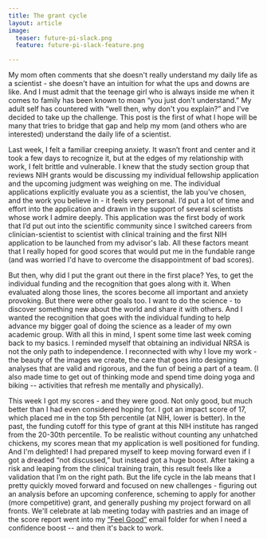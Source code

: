 ```yaml
---
title: The grant cycle
layout: article
image:
  teaser: future-pi-slack.png
  feature: future-pi-slack-feature.png

---
```

My mom often comments that she doesn't really understand my daily life as a scientist - she doesn't have an intuition for what the ups and downs are like. And I must admit that the teenage girl who is always inside me when it comes to family has been known to moan “you just don't understand.” My adult self has countered with “well then, why don't you explain?” and I've decided to take up the challenge. This post is the first of what I hope will be many that tries to bridge that gap and help my mom (and others who are interested) understand the daily life of a scientist.

Last week, I felt a familiar creeping anxiety. It wasn’t front and center and it took a few days to recognize it, but at the edges of my relationship with work, I felt brittle and vulnerable. I knew that the study section group that reviews NIH grants would be discussing my individual fellowship application and the upcoming judgment was weighing on me. The individual applications explicitly evaluate you as a scientist, the lab you’ve chosen, and the work you believe in - it feels very personal. I’d put a lot of time and effort into the application and drawn in the support of several scientists whose work I admire deeply. This application was the first body of work that I’d put out into the scientific community since I switched careers from clinician-scientist to scientist with clinical training and the first NIH application to be launched from my advisor's lab. All these factors meant that I really hoped for good scores that would put me in the fundable range (and was worried I'd have to overcome the disappointment of bad scores).

But then, why did I put the grant out there in the first place? Yes, to get the individual funding and the recognition that goes along with it. When evaluated along those lines, the scores become all important and anxiety provoking. But there were other goals too. I want to do the science - to discover something new about the world and share it with others. And I wanted the recognition that goes with the individual funding to help advance my bigger goal of doing the science as a leader of my own academic group. With all this in mind, I spent some time last week coming back to my basics. I reminded myself that obtaining an individual NRSA is not the only path to independence. I reconnected with why I love my work - the beauty of the images we create, the care that goes into designing analyses that are valid and rigorous, and the fun of being a part of a team. (I also made time to get out of thinking mode and spend time doing yoga and biking -- activities that refresh me mentally and physically).

This week I got my scores - and they were good. Not only good, but much better than I had even considered hoping for. I got an impact score of 17, which placed me in the top 5th percentile (at NIH, lower is better). In the past, the funding cutoff for this type of grant at this NIH institute has ranged from the 20-30th percentile. To be realistic without counting any unhatched chickens, my scores mean that my application is well positioned for funding. And I'm delighted! I had prepared myself to keep moving forward even if I got a dreaded “not discussed,” but instead got a huge boost. After taking a risk and leaping from the clinical training train, this result feels like a validation that I’m on the right path. But the life cycle in the lab means that I pretty quickly moved forward and focused on new challenges - figuring out an analysis before an upcoming conference, scheming to apply for another (more competitive) grant, and generally pushing my project forward on all fronts. We'll celebrate at lab meeting today with pastries and an image of the score report went into my [“Feel Good”](https://blogs.scientificamerican.com/guest-blog/the-awesomest-7-year-postdoc-or-how-i-learned-to-stop-worrying-and-love-the-tenure-track-faculty-life/) email folder for when I need a confidence boost -- and then it's back to work.
